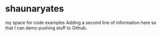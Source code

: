 # shaunaryates
my space for code examples
Adding a second line of information here so that I can demo pushing stuff to Github. 
